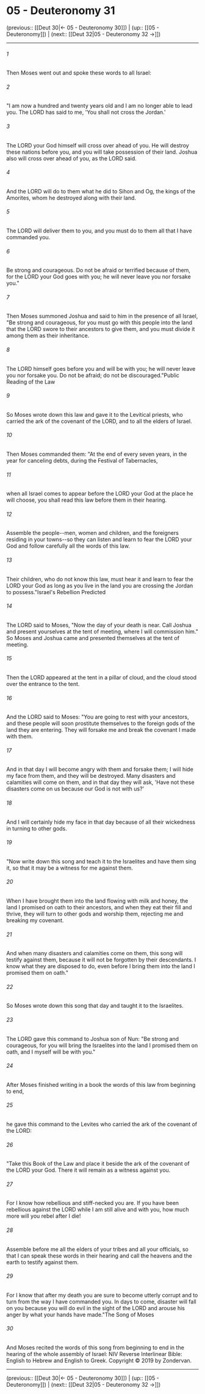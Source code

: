 # 05 - Deuteronomy 31

(previous:: [[Deut 30|← 05 - Deuteronomy 30]]) | (up:: [[05 - Deuteronomy]]) | (next:: [[Deut 32|05 - Deuteronomy 32 →]])

***


###### 1 
Then Moses went out and spoke these words to all Israel: 

###### 2 
"I am now a hundred and twenty years old and I am no longer able to lead you. The LORD has said to me, 'You shall not cross the Jordan.' 

###### 3 
The LORD your God himself will cross over ahead of you. He will destroy these nations before you, and you will take possession of their land. Joshua also will cross over ahead of you, as the LORD said. 

###### 4 
And the LORD will do to them what he did to Sihon and Og, the kings of the Amorites, whom he destroyed along with their land. 

###### 5 
The LORD will deliver them to you, and you must do to them all that I have commanded you. 

###### 6 
Be strong and courageous. Do not be afraid or terrified because of them, for the LORD your God goes with you; he will never leave you nor forsake you." 

###### 7 
Then Moses summoned Joshua and said to him in the presence of all Israel, "Be strong and courageous, for you must go with this people into the land that the LORD swore to their ancestors to give them, and you must divide it among them as their inheritance. 

###### 8 
The LORD himself goes before you and will be with you; he will never leave you nor forsake you. Do not be afraid; do not be discouraged."Public Reading of the Law 

###### 9 
So Moses wrote down this law and gave it to the Levitical priests, who carried the ark of the covenant of the LORD, and to all the elders of Israel. 

###### 10 
Then Moses commanded them: "At the end of every seven years, in the year for canceling debts, during the Festival of Tabernacles, 

###### 11 
when all Israel comes to appear before the LORD your God at the place he will choose, you shall read this law before them in their hearing. 

###### 12 
Assemble the people--men, women and children, and the foreigners residing in your towns--so they can listen and learn to fear the LORD your God and follow carefully all the words of this law. 

###### 13 
Their children, who do not know this law, must hear it and learn to fear the LORD your God as long as you live in the land you are crossing the Jordan to possess."Israel's Rebellion Predicted 

###### 14 
The LORD said to Moses, "Now the day of your death is near. Call Joshua and present yourselves at the tent of meeting, where I will commission him." So Moses and Joshua came and presented themselves at the tent of meeting. 

###### 15 
Then the LORD appeared at the tent in a pillar of cloud, and the cloud stood over the entrance to the tent. 

###### 16 
And the LORD said to Moses: "You are going to rest with your ancestors, and these people will soon prostitute themselves to the foreign gods of the land they are entering. They will forsake me and break the covenant I made with them. 

###### 17 
And in that day I will become angry with them and forsake them; I will hide my face from them, and they will be destroyed. Many disasters and calamities will come on them, and in that day they will ask, 'Have not these disasters come on us because our God is not with us?' 

###### 18 
And I will certainly hide my face in that day because of all their wickedness in turning to other gods. 

###### 19 
"Now write down this song and teach it to the Israelites and have them sing it, so that it may be a witness for me against them. 

###### 20 
When I have brought them into the land flowing with milk and honey, the land I promised on oath to their ancestors, and when they eat their fill and thrive, they will turn to other gods and worship them, rejecting me and breaking my covenant. 

###### 21 
And when many disasters and calamities come on them, this song will testify against them, because it will not be forgotten by their descendants. I know what they are disposed to do, even before I bring them into the land I promised them on oath." 

###### 22 
So Moses wrote down this song that day and taught it to the Israelites. 

###### 23 
The LORD gave this command to Joshua son of Nun: "Be strong and courageous, for you will bring the Israelites into the land I promised them on oath, and I myself will be with you." 

###### 24 
After Moses finished writing in a book the words of this law from beginning to end, 

###### 25 
he gave this command to the Levites who carried the ark of the covenant of the LORD: 

###### 26 
"Take this Book of the Law and place it beside the ark of the covenant of the LORD your God. There it will remain as a witness against you. 

###### 27 
For I know how rebellious and stiff-necked you are. If you have been rebellious against the LORD while I am still alive and with you, how much more will you rebel after I die! 

###### 28 
Assemble before me all the elders of your tribes and all your officials, so that I can speak these words in their hearing and call the heavens and the earth to testify against them. 

###### 29 
For I know that after my death you are sure to become utterly corrupt and to turn from the way I have commanded you. In days to come, disaster will fall on you because you will do evil in the sight of the LORD and arouse his anger by what your hands have made."The Song of Moses 

###### 30 
And Moses recited the words of this song from beginning to end in the hearing of the whole assembly of Israel: NIV Reverse Interlinear Bible: English to Hebrew and English to Greek. Copyright © 2019 by Zondervan.

***

(previous:: [[Deut 30|← 05 - Deuteronomy 30]]) | (up:: [[05 - Deuteronomy]]) | (next:: [[Deut 32|05 - Deuteronomy 32 →]])
